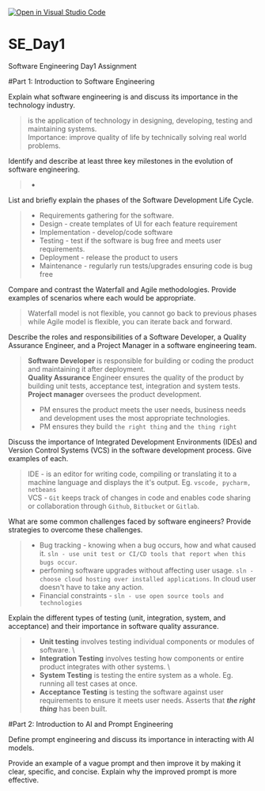 [![Open in Visual Studio Code](https://classroom.github.com/assets/open-in-vscode-2e0aaae1b6195c2367325f4f02e2d04e9abb55f0b24a779b69b11b9e10269abc.svg)](https://classroom.github.com/online_ide?assignment_repo_id=16928690&assignment_repo_type=AssignmentRepo)
# SE_Day1
Software Engineering Day1 Assignment

#Part 1: Introduction to Software Engineering

Explain what software engineering is and discuss its importance in the technology industry.
> is the application of technology in designing, developing, testing and maintaining systems. \
> Importance: improve quality of life by technically solving real world problems.


Identify and describe at least three key milestones in the evolution of software engineering.
> - 

List and briefly explain the phases of the Software Development Life Cycle.
>- Requirements gathering for the software.
>- Design - create templates of UI for each feature requirement
>- Implementation - develop/code software
>- Testing - test if the software is bug free and meets user requirements.
>- Deployment - release the product to users
>- Maintenance - regularly run tests/upgrades ensuring code is bug free


Compare and contrast the Waterfall and Agile methodologies. Provide examples of scenarios where each would be appropriate.
> Waterfall model is not flexible, you cannot go back to previous phases while Agile model is flexible, you can iterate back and forward.


Describe the roles and responsibilities of a Software Developer, a Quality Assurance Engineer, and a Project Manager in a software engineering team.
> **Software Developer** is responsible for building or coding the product and maintaining it after deployment. \
> **Quality Assurance** Engineer ensures the quality of the product by building unit tests, acceptance test, integration and system tests. \
> **Project manager** oversees the product development. 
> - PM ensures the product meets the user needs, business needs and development uses the most appropriate technologies.
> - PM ensures they build `the right thing` and `the thing right`


Discuss the importance of Integrated Development Environments (IDEs) and Version Control Systems (VCS) in the software development process. Give examples of each.
> IDE - is an editor for writing code, compiling or translating it to a machine language and displays the it's output. Eg. `vscode, pycharm, netbeans` \
> VCS - `Git` keeps track of changes in code and enables code sharing or collaboration through `Github`, `Bitbucket` or `Gitlab`.


What are some common challenges faced by software engineers? Provide strategies to overcome these challenges.
>-  Bug tracking - knowing when a bug occurs, how and what caused it.
> `sln - use unit test or CI/CD tools that report when this bugs occur`. 
>- perfoming software upgrades without affecting user usage. `sln - choose cloud hosting over installed applications`. In cloud user doesn't have to take any action.
>- Financial constraints - `sln - use open source tools and technologies`


Explain the different types of testing (unit, integration, system, and acceptance) and their importance in software quality assurance.
>- **Unit testing** involves testing individual components or modules of software. \
>- **Integration Testing** involves testing how components or entire product integrates with other systems. \
>- **System Testing** is testing the entire system as a whole. Eg. running all test cases at once.
>- **Acceptance Testing**  is testing the software against user requirements to ensure it meets user needs. Asserts that ***the right thing*** has been built. 

#Part 2: Introduction to AI and Prompt Engineering


Define prompt engineering and discuss its importance in interacting with AI models.


Provide an example of a vague prompt and then improve it by making it clear, specific, and concise. Explain why the improved prompt is more effective.
